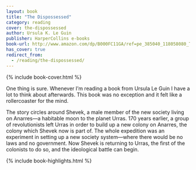 ```yaml
---
layout: book
title: "The Dispossessed"
category: reading
cover: the-dispossessed
author: Ursula K. Le Guin
publisher: HarperCollins e-books
book-url: http://www.amazon.com/dp/B000FC11GA/ref=pe_385040_118058080_TE_M1T1DP
has_cover: true
redirect_from:
  - /reading/the-dispossessed/
---
```

{% include book-cover.html %}

One thing is sure. Whenever I’m reading a book from Ursula Le Guin I have a lot to think about afterwards. This book was no exception and it felt like a rollercoaster for the mind.

The story circles around Shevek, a male member of the new society living on Anarres—a habitable moon to the planet Urras. 170 years earlier, a group of revolutionists left Urras in order to build up a new colony on Anarres, the colony which Shevek now is part of. The whole expedition was an experiment in setting up a new society system—where there would be no laws and no government. Now Shevek is returning to Urras, the first of the colonists to do so, and the ideological battle can begin.

{% include book-highlights.html %}
